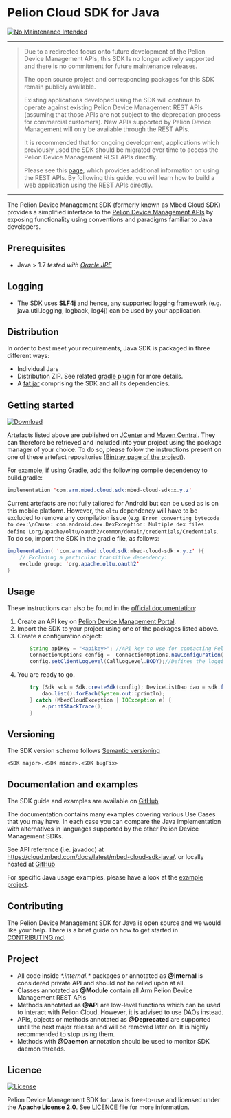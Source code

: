 # Pelion Cloud SDK for Java
[![No Maintenance Intended](http://unmaintained.tech/badge.svg)](http://unmaintained.tech/)

----
> Due to a redirected focus onto future development of the Pelion Device Management APIs, this SDK Is no longer actively supported and there is no commitment for future maintenance releases.
>
> The open source project and corresponding packages for this SDK remain publicly available. 
>
>Existing applications developed using the SDK will continue to operate against existing Pelion Device Management REST APIs (assuming that those APIs are not subject to the deprecation process for commercial customers). New APIs supported by Pelion Device Management will only be available through the REST APIs. 
>
>It is recommended that for ongoing development, applications which previously used the SDK should be migrated over time to access the Pelion Device Management REST APIs directly. 
>
>Please see this [page](https://www.pelion.com/docs/device-management/current/service-api-references/index.html), which provides additional information on using the REST APIs. By following this guide, you will learn how to build a web application using the REST APIs directly.

----

The Pelion Device Management SDK (formerly known as Mbed Cloud SDK) provides a simplified interface to the [Pelion Device Management APIs](https://www.mbed.com/en/platform/cloud/) by exposing functionality using conventions and paradigms familiar to Java developers.

## Prerequisites
* Java > 1.7   _tested with [Oracle JRE](http://www.oracle.com/technetwork/java/javase/downloads/index.html)_

## Logging
* The SDK uses **[SLF4j](https://www.slf4j.org/)** and hence, any supported logging framework  (e.g. java.util.logging, logback, log4j) can be used by your application.

## Distribution
In order to best meet your requirements, Java SDK is packaged in three different ways:
* Individual Jars
* Distribution ZIP. See related [gradle plugin](https://docs.gradle.org/current/userguide/javaLibraryDistribution_plugin.html) for more details.
* A [fat jar](https://github.com/johnrengelman/shadow) comprising the SDK and all its dependencies.

## Getting started
[ ![Download](https://api.bintray.com/packages/armmbed/mbed-cloud-sdk/mbed-cloud-sdk/images/download.svg) ](https://bintray.com/armmbed/mbed-cloud-sdk/mbed-cloud-sdk/_latestVersion)

Artefacts listed above are published on [JCenter](https://bintray.com/armmbed/mbed-cloud-sdk) and [Maven Central](https://mvnrepository.com/artifact/com.arm.mbed.cloud.sdk/mbed-cloud-sdk).
They can therefore be retrieved and included into your project using the package manager of your choice. To do so, please follow the instructions present on one of these artefact repositories ([Bintray page of the project](https://bintray.com/armmbed/mbed-cloud-sdk/mbed-cloud-sdk/)).

For example, if using Gradle, add the following compile dependency to build.gradle:
```java
implementation 'com.arm.mbed.cloud.sdk:mbed-cloud-sdk:x.y.z'
```
Current artefacts are not fully tailored for Android but can be used as is on this mobile platform. However, the ``oltu`` dependency will have to be excluded to remove any compilation issue (e.g. ``Error converting bytecode to dex:\nCause: com.android.dex.DexException: Multiple dex files define Lorg/apache/oltu/oauth2/common/domain/credentials/Credentials``.
To do so, import the SDK in the gradle file, as follows:
```java
implementation( 'com.arm.mbed.cloud.sdk:mbed-cloud-sdk:x.y.z' ){
    // Excluding a particular transitive dependency:
    exclude group: 'org.apache.oltu.oauth2'
}
```
## Usage
These instructions can also be found in the [official documentation](https://cloud.mbed.com/docs/latest/mbed-cloud-sdk-java/):
1. Create an API key on [Pelion Device Management Portal](https://portal.mbedcloud.com/).
2. Import the SDK to your project using one of the packages listed above.
3. Create a configuration object:
    ```java
        String apiKey = "<apikey>"; //API key to use for contacting Pelion Cloud.
        ConnectionOptions config =  ConnectionOptions.newConfiguration(apiKey);
        config.setClientLogLevel(CallLogLevel.BODY);//Defines the logging level of HTTP communications. See CallLogLevel for more information.
    ```
4. You are ready to go.
    ```java
        try (Sdk sdk = Sdk.createSdk(config); DeviceListDao dao = sdk.foundation().getDeviceListDao()) {
            dao.list().forEach(System.out::println);
        } catch (MbedCloudException | IOException e) {
            e.printStackTrace();
        }
    ```
## Versioning
The SDK version scheme follows [Semantic versioning](https://semver.org/)

`<SDK major>.<SDK minor>.<SDK bugFix>`

## Documentation and examples
The SDK guide and examples are available on [GitHub](https://armmbed.github.io/mbed-cloud-sdk-documentation/#introduction)

The documentation contains many examples covering various Use Cases that you may have. In each case you can compare the Java implementation with alternatives in languages
supported by the other Pelion Device Management SDKs.

See API reference (i.e. javadoc) at https://cloud.mbed.com/docs/latest/mbed-cloud-sdk-java/. or locally hosted at [GitHub](https://armmbed.github.io/mbed-cloud-sdk-java/javadoc)

For specific Java usage examples, please have a look at the [example project](examples/README.md).

## Contributing
The Pelion Device Management SDK for Java is open source and we would like your help. There is a brief guide on how to get started in [CONTRIBUTING.md](CONTRIBUTING.md).

## Project
* All code inside _\*.internal.\*_ packages or annotated as **@Internal** is considered private API and should not be relied upon at all.
* Classes annotated as **@Module** contain all Arm Pelion Device Management REST APIs
* Methods annotated as **@API** are low-level functions which can be used to interact with Pelion Cloud. However, it is advised to use DAOs instead.
* APIs, objects or methods annotated as **@Deprecated** are supported until the next major release and will be removed later on. It is highly recommended to stop using them.
* Methods with **@Daemon** annotation should be used to monitor SDK daemon threads.

## Licence
[![License](https://img.shields.io/badge/License-Apache%202.0-blue.svg)](https://opensource.org/licenses/Apache-2.0)

Pelion Device Management SDK for Java is free-to-use and licensed under the **Apache License
2.0**. See [LICENCE](LICENCE) file for more information.
